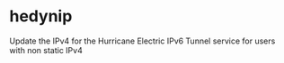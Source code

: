 # hedynip
Update the IPv4 for the Hurricane Electric IPv6 Tunnel service for users with non static IPv4

